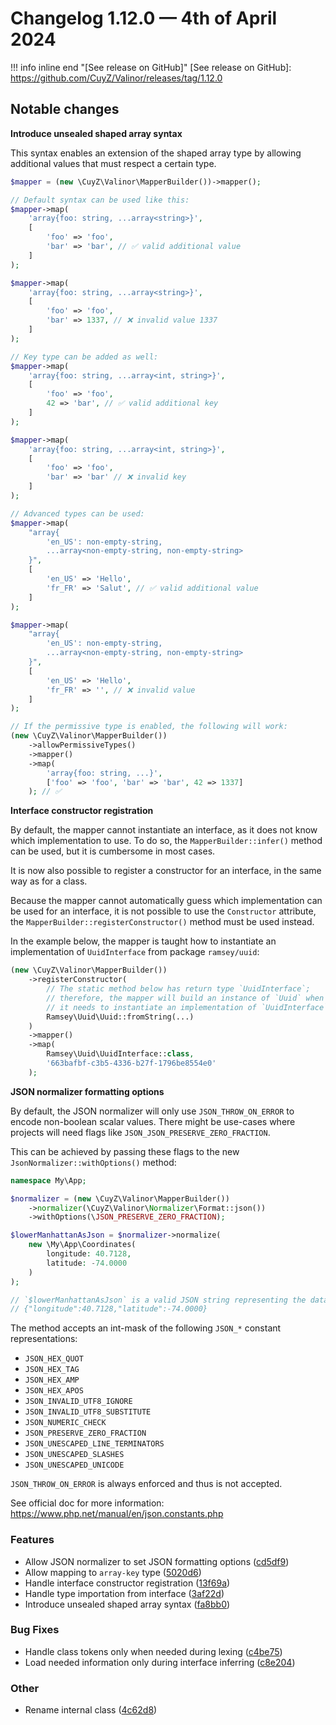 # Changelog 1.12.0 — 4th of April 2024

!!! info inline end "[See release on GitHub]"
    [See release on GitHub]: https://github.com/CuyZ/Valinor/releases/tag/1.12.0

## Notable changes

**Introduce unsealed shaped array syntax**

This syntax enables an extension of the shaped array type by allowing additional
values that must respect a certain type.

```php
$mapper = (new \CuyZ\Valinor\MapperBuilder())->mapper();

// Default syntax can be used like this:
$mapper->map(
    'array{foo: string, ...array<string>}',
    [
        'foo' => 'foo',
        'bar' => 'bar', // ✅ valid additional value
    ]
);

$mapper->map(
    'array{foo: string, ...array<string>}',
    [
        'foo' => 'foo',
        'bar' => 1337, // ❌ invalid value 1337
    ]
);

// Key type can be added as well:
$mapper->map(
    'array{foo: string, ...array<int, string>}',
    [
        'foo' => 'foo',
        42 => 'bar', // ✅ valid additional key
    ]
);

$mapper->map(
    'array{foo: string, ...array<int, string>}',
    [
        'foo' => 'foo',
        'bar' => 'bar' // ❌ invalid key
    ]
);

// Advanced types can be used:
$mapper->map(
    "array{
        'en_US': non-empty-string,
        ...array<non-empty-string, non-empty-string>
    }",
    [
        'en_US' => 'Hello',
        'fr_FR' => 'Salut', // ✅ valid additional value
    ]
);

$mapper->map(
    "array{
        'en_US': non-empty-string,
        ...array<non-empty-string, non-empty-string>
    }",
    [
        'en_US' => 'Hello',
        'fr_FR' => '', // ❌ invalid value
    ]
);

// If the permissive type is enabled, the following will work:
(new \CuyZ\Valinor\MapperBuilder())
    ->allowPermissiveTypes()
    ->mapper()
    ->map(
        'array{foo: string, ...}',
        ['foo' => 'foo', 'bar' => 'bar', 42 => 1337]
    ); // ✅
```

**Interface constructor registration**

By default, the mapper cannot instantiate an interface, as it does not know
which implementation to use. To do so, the `MapperBuilder::infer()` method can
be used, but it is cumbersome in most cases.

It is now also possible to register a constructor for an interface, in the same
way as for a class.

Because the mapper cannot automatically guess which implementation can be used 
for an interface, it is not possible to use the `Constructor` attribute, the
`MapperBuilder::registerConstructor()` method must be used instead.

In the example below, the mapper is taught how to instantiate an implementation
of `UuidInterface` from package `ramsey/uuid`:

```php
(new \CuyZ\Valinor\MapperBuilder())
    ->registerConstructor(
        // The static method below has return type `UuidInterface`;
        // therefore, the mapper will build an instance of `Uuid` when
        // it needs to instantiate an implementation of `UuidInterface`.
        Ramsey\Uuid\Uuid::fromString(...)
    )
    ->mapper()
    ->map(
        Ramsey\Uuid\UuidInterface::class,
        '663bafbf-c3b5-4336-b27f-1796be8554e0'
    );
```

**JSON normalizer formatting options**

By default, the JSON normalizer will only use `JSON_THROW_ON_ERROR` to encode
non-boolean scalar values. There might be use-cases where projects will need
flags like `JSON_JSON_PRESERVE_ZERO_FRACTION`.

This can be achieved by passing these flags to the new
`JsonNormalizer::withOptions()` method:

```php
namespace My\App;

$normalizer = (new \CuyZ\Valinor\MapperBuilder())
    ->normalizer(\CuyZ\Valinor\Normalizer\Format::json())
    ->withOptions(\JSON_PRESERVE_ZERO_FRACTION);

$lowerManhattanAsJson = $normalizer->normalize(
    new \My\App\Coordinates(
        longitude: 40.7128,
        latitude: -74.0000
    )
);

// `$lowerManhattanAsJson` is a valid JSON string representing the data:
// {"longitude":40.7128,"latitude":-74.0000}
```

The method accepts an int-mask of the following `JSON_*` constant
representations:

- `JSON_HEX_QUOT`
- `JSON_HEX_TAG`
- `JSON_HEX_AMP`
- `JSON_HEX_APOS`
- `JSON_INVALID_UTF8_IGNORE`
- `JSON_INVALID_UTF8_SUBSTITUTE`
- `JSON_NUMERIC_CHECK`
- `JSON_PRESERVE_ZERO_FRACTION`
- `JSON_UNESCAPED_LINE_TERMINATORS`
- `JSON_UNESCAPED_SLASHES`
- `JSON_UNESCAPED_UNICODE`

`JSON_THROW_ON_ERROR` is always enforced and thus is not accepted.

See official doc for more information:
https://www.php.net/manual/en/json.constants.php

### Features

* Allow JSON normalizer to set JSON formatting options ([cd5df9](https://github.com/CuyZ/Valinor/commit/cd5df97d45b2687b4a79bf01e4b03d7deee28dfa))
* Allow mapping to `array-key` type ([5020d6](https://github.com/CuyZ/Valinor/commit/5020d62e00e00fdb74ac26e83dd36b313e0a5ee1))
* Handle interface constructor registration ([13f69a](https://github.com/CuyZ/Valinor/commit/13f69a9e1b5ce7f7a2305933764a928adf08c7df))
* Handle type importation from interface ([3af22d](https://github.com/CuyZ/Valinor/commit/3af22d16f6a4034611859a5998e6d0317d61dc4f))
* Introduce unsealed shaped array syntax ([fa8bb0](https://github.com/CuyZ/Valinor/commit/fa8bb0020c8792a17eadc9df0559d44f908b5397))

### Bug Fixes

* Handle class tokens only when needed during lexing ([c4be75](https://github.com/CuyZ/Valinor/commit/c4be75844bc71912fdbf34fac2523ca184d3c15f))
* Load needed information only during interface inferring ([c8e204](https://github.com/CuyZ/Valinor/commit/c8e204a4a3cdfc681e99f80e0c1632e663a32161))

### Other

* Rename internal class ([4c62d8](https://github.com/CuyZ/Valinor/commit/4c62d87a68a7de4e60d070cb7298a19fd7ebad5a))

